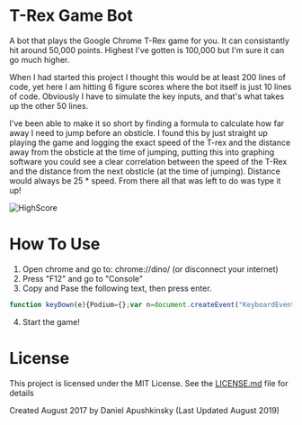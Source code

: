 # T-Rex Game Bot
A bot that plays the Google Chrome T-Rex game for you. It can consistantly hit around 50,000 points. Highest I've gotten is 100,000 but I'm sure it can go much higher.

When I had started this project I thought this would be at least 200 lines of code, yet here I am hitting 6 figure scores where the bot itself is just 10 lines of code. Obviously I have to simulate the key inputs, and that's what takes up the other 50 lines.

I've been able to make it so short by finding a formula to calculate how far away I need to jump before an obsticle. I found this by just straight up playing the game and logging the exact speed of the T-rex and the distance away from the obsticle at the time of jumping, putting this into graphing software you could see a clear correlation between the speed of the T-Rex and the distance from the next obsticle (at the time of jumping). Distance would always be 25 * speed. From there all that was left to do was type it up!

![HighScore](https://i.imgur.com/uAlZzuq.png)



# How To Use

1. Open chrome and go to: chrome://dino/ (or disconnect your internet)
2. Press "F12" and go to "Console"
3. Copy and Pase the following text, then press enter.
```js
function keyDown(e){Podium={};var n=document.createEvent("KeyboardEvent");Object.defineProperty(n,"keyCode",{get:function(){return this.keyCodeVal}}),n.initKeyboardEvent?n.initKeyboardEvent("keydown",!0,!0,document.defaultView,e,e,"","",!1,""):n.initKeyEvent("keydown",!0,!0,document.defaultView,!1,!1,!1,!1,e,0),n.keyCodeVal=e,document.body.dispatchEvent(n)}function keyUp(e){Podium={};var n=document.createEvent("KeyboardEvent");Object.defineProperty(n,"keyCode",{get:function(){return this.keyCodeVal}}),n.initKeyboardEvent?n.initKeyboardEvent("keyup",!0,!0,document.defaultView,e,e,"","",!1,""):n.initKeyEvent("keyup",!0,!0,document.defaultView,!1,!1,!1,!1,e,0),n.keyCodeVal=e,document.body.dispatchEvent(n)}setInterval(function(){Runner.instance_.horizon.obstacles.length>0&&(Runner.instance_.horizon.obstacles[0].xPos<25*Runner.instance_.currentSpeed-Runner.instance_.horizon.obstacles[0].width/2&&Runner.instance_.horizon.obstacles[0].yPos>75&&(keyUp(40),keyDown(38)),Runner.instance_.horizon.obstacles[0].xPos<30*Runner.instance_.currentSpeed-Runner.instance_.horizon.obstacles[0].width/2&&Runner.instance_.horizon.obstacles[0].yPos<=75&&keyDown(40))},5);
```
4. Start the game!


# License

This project is licensed under the MIT License. See the [LICENSE.md](LICENSE.md) file for details

Created August 2017 by Daniel Apushkinsky (Last Updated August 2019)
